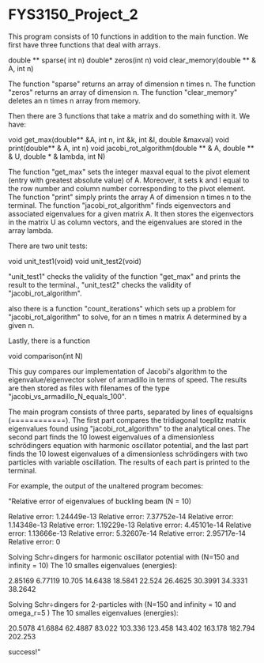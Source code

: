 # FYS3150_Project_2

This program consists of 10 functions in addition to the main function. We first have
three functions that deal with arrays.

double ** sparse( int n)
double* zeros(int n)
void clear_memory(double ** & A, int n)

The function "sparse" returns an array of dimension n times n. 
The function "zeros" returns an array of dimension n.
The function "clear_memory" deletes an n times n array from memory.

Then there are 3 functions that take a matrix and do something with it.
We have:

void get_max(double** &A, int n, int &k, int &l, double &maxval) 
void print(double** & A, int n)
void jacobi_rot_algorithm(double ** & A, double ** & U, double * & lambda, int N)

The function "get_max" sets the integer maxval equal to the pivot element (entry with greatest absolute value) of A.
Moreover, it sets k and l equal to the row number and column number corresponding to the pivot element.
  The function "print" simply prints the array A of dimension n times n to the terminal.
The function "jacobi_rot_algorithm" finds eigenvectors and associated eigenvalues for a given matrix A.
It then stores the eigenvectors in the matrix U as column vectors, and the eigenvalues are stored in the array lambda.

There are two unit tests:

void unit_test1(void)
void unit_test2(void)

"unit_test1" checks the validity of the function "get_max" and prints the result to the terminal.,
"unit_test2" checks the validity of "jacobi_rot_algorithm".

also there is a function "count_iterations" which sets up a problem for "jacobi_rot_algorithm" to solve,
for an n times n matrix A determined by a given n.

Lastly, there is a function 

void comparison(int N)

This guy compares our implementation of Jacobi's algorithm to the eigenvalue/eigenvector solver of armadillo
in terms of speed. The results are then stored as files with filenames of the type "jacobi_vs_armadillo_N_equals_100".


The main program consists of three parts, separated by lines of equalsigns (============).
The first part compares the tridiagonal toeplitz matrix eigenvalues found using "jacobi_rot_algorithm" to the analytical ones.
The second part finds the 10 lowest eigenvalues of a dimensionless schrödingers equation with harmonic oscillator potential,
and the last part finds the 10 lowest eigenvalues of a dimensionless schrödingers with two particles with variable oscillation.
The results of each part is printed to the terminal.


For example, the output of the unaltered program becomes:

"Relative error of eigenvalues of buckling beam (N = 10)

Relative error: 1.24449e-13
Relative error: 7.37752e-14
Relative error: 1.14348e-13
Relative error: 1.19229e-13
Relative error: 4.45101e-14
Relative error: 1.13666e-13
Relative error: 5.32607e-14
Relative error: 2.95717e-14
Relative error: 0

Solving Schr÷dingers for harmonic oscillator potential with (N=150 and infinity = 10)
The 10 smalles eigenvalues (energies):

2.85169
6.77119
10.705
14.6438
18.5841
22.524
26.4625
30.3991
34.3331
38.2642

Solving Schr÷dingers for 2-particles with (N=150 and infinity = 10 and omega_r=5 )
The 10 smalles eigenvalues (energies):

20.5078
41.6884
62.4887
83.022
103.336
123.458
143.402
163.178
182.794
202.253

success!"




